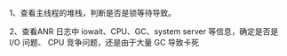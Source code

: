 1、查看主线程的堆栈，判断是否是锁等待导致。

2、查看ANR 日志中 iowait、CPU、GC、system server 等信息，确定是否是 I/O 问题、 CPU 竞争问题，还是由于大量 GC 导致卡死